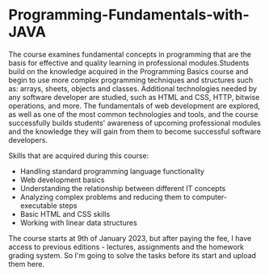 # Programming-Fundamentals-with-JAVA
The course examines fundamental concepts in programming that are the basis for effective and quality learning in professional modules.Students build on the knowledge acquired in the Programming Basics course and begin to use more complex programming techniques and structures such as: arrays, sheets, objects and classes. Additional technologies needed by any software developer are studied, such as HTML and CSS, HTTP, bitwise operations, and more. The fundamentals of web development are explored, as well as one of the most common technologies and tools, and the course successfully builds students' awareness of upcoming professional modules and the knowledge they will gain from them to become successful software developers.

Skills that are acquired during this course:
- Handling standard programming language functionality
- Web development basics
- Understanding the relationship between different IT concepts
- Analyzing complex problems and reducing them to computer-executable steps
- Basic HTML and CSS skills
- Working with linear data structures

The course starts at 9th of January 2023, but after paying the fee, I have access to previous editions - lectures, assignments and the homework grading system. So I'm going to solve the tasks before its start and upload them here.
